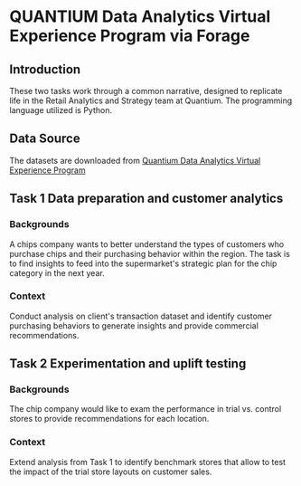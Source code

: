 # QUANTIUM Data Analytics Virtual Experience Program via Forage 
## Introduction
These two tasks work through a common narrative, designed to replicate life in the Retail Analytics and Strategy team at Quantium. The programming language utilized is Python. 

## Data Source 
The datasets are downloaded from [Quantium Data Analytics Virtual Experience Program](https://www.theforage.com/virtual-internships/prototype/NkaC7knWtjSbi6aYv/Data-Analytics)

## Task 1 Data preparation and customer analytics
### Backgrounds
A chips company wants to better understand the types of customers who purchase chips and their purchasing behavior within the region. The task is to find insights to feed into the supermarket's strategic plan for the chip category in the next year. 
### Context
Conduct analysis on client's transaction dataset and identify customer purchasing behaviors to generate insights and provide commercial recommendations.

## Task 2 Experimentation and uplift testing
### Backgrounds
The chip company would like to exam the performance in trial vs. control stores to provide recommendations for each location. 
### Context
Extend analysis from Task 1 to identify benchmark stores that allow to test the impact of the trial store layouts on customer sales.

